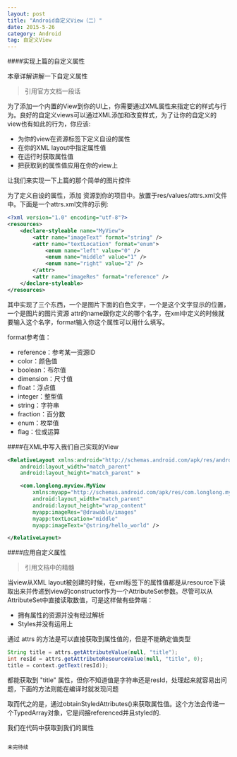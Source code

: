 ```yaml
---
layout: post
title: "Android自定义View（二）"
date: 2015-5-26
category: Android
tag: 自定义View
---
```


####实现上篇的自定义属性

本章详解讲解一下自定义属性

> 引用官方文档一段话

为了添加一个内置的View到你的UI上，你需要通过XML属性来指定它的样式与行为。良好的自定义views可以通过XML添加和改变样式，为了让你的自定义的view也有如此的行为，你应该:

- 为你的view在资源标签下定义自设的属性
- 在你的XML layout中指定属性值
- 在运行时获取属性值
- 把获取到的属性值应用在你的view上

让我们来实现一下上篇的那个简单的图片控件

为了定义自设的属性，添加 资源到你的项目中。放置于res/values/attrs.xml文件中。下面是一个attrs.xml文件的示例:

```xml
<?xml version="1.0" encoding="utf-8"?>
<resources>
    <declare-styleable name="MyView">
        <attr name="imageText" format="string" />
        <attr name="textLocation" format="enum">
            <enum name="left" value="0" />
            <enum name="middle" value="1" />
            <enum name="right" value="2" />
        </attr>
        <attr name="imageRes" format="reference" />
    </declare-styleable>
</resources>
```
其中实现了三个东西，一个是图片下面的白色文字，一个是这个文字显示的位置，一个是图片的图片资源
attr的name跟你定义的哪个名字，在xml中定义的时候就要输入这个名字，format输入你这个属性可以用什么填写。

format参考值：

- reference：参考某一资源ID
- color：颜色值
- boolean：布尔值
- dimension：尺寸值
- float：浮点值
- integer：整型值
- string：字符串
- fraction：百分数
- enum：枚举值
- flag：位或运算

####在XML中写入我们自己实现的View

```xml
<RelativeLayout xmlns:android="http://schemas.android.com/apk/res/android"
    android:layout_width="match_parent"
    android:layout_height="match_parent" >

    <com.longlong.myview.MyView
	    xmlns:myapp="http://schemas.android.com/apk/res/com.longlong.myview"
        android:layout_width="match_parent"
        android:layout_height="wrap_content"
        myapp:imageRes="@drawable/images"
        myapp:textLocation="middle"
        myapp:imageText="@string/hello_world" />

</RelativeLayout>
```

####应用自定义属性

> 引用文档中的精髓

当view从XML layout被创建的时候，在xml标签下的属性值都是从resource下读取出来并传递到view的constructor作为一个AttributeSet参数。尽管可以从AttributeSet中直接读取数值，可是这样做有些弊端：

- 拥有属性的资源并没有经过解析
- Styles并没有运用上

通过 attrs 的方法是可以直接获取到属性值的，但是不能确定值类型

```java
String title = attrs.getAttributeValue(null, "title");
int resId = attrs.getAttributeResourceValue(null, "title", 0);
title = context.getText(resId));
```

都能获取到 "title" 属性，但你不知道值是字符串还是resId，处理起来就容易出问题，下面的方法则能在编译时就发现问题

取而代之的是，通过obtainStyledAttributes()来获取属性值。这个方法会传递一个TypedArray对象，它是间接referenced并且styled的.

我们在代码中获取到我们的属性

```java

未完待续

```

